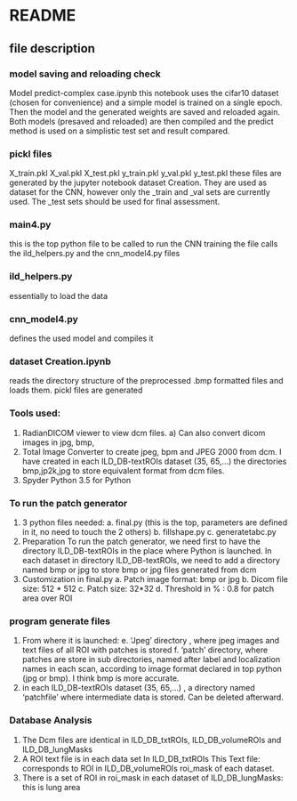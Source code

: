 # README 

## file description

### model saving and reloading check
Model predict-complex case.ipynb
this notebook uses the cifar10 dataset (chosen for convenience) and a simple model is trained on a single epoch.
Then the model and the generated weights are saved and reloaded again. Both models (presaved and reloaded) are then compiled and the predict method is used on a simplistic test set and result compared. 


### pickl files
X_train.pkl
X_val.pkl
X_test.pkl
y_train.pkl
y_val.pkl
y_test.pkl
these files are generated by the jupyter notebook dataset Creation.
They are used as dataset for the CNN, however only the _train and _val sets are currently used.
The _test sets should be used for final assessment.

### main4.py
this is the top python file to be called to run the CNN training
the file calls the ild_helpers.py and the cnn_model4.py files

### ild_helpers.py
essentially to load the data 

### cnn_model4.py
defines the used model and compiles it

### dataset Creation.ipynb
reads the directory structure of the preprocessed .bmp formatted files and loads them.
pickl files are generated 


### Tools used:
1.	RadianDICOM viewer to view dcm files.
  a)	Can also convert dicom images in jpg, bmp,
2.	Total Image Converter to create jpeg, bpm and JPEG 2000 from dcm. I have created in each  ILD_DB-textROIs dataset (35, 65,…) the directories bmp,jp2k,jpg to store equivalent format from dcm files.
3.	Spyder Python 3.5 for Python

### To run the patch generator
1.	3 python files needed:
  a.	final.py (this is the top, parameters are defined in it, no need to touch the 2 others)
  b.	fillshape.py
  c.	generatetabc.py
2.	Preparation
  To run the patch generator, we need first to have the directory ILD_DB-textROIs in the place where Python  is launched.
  In each dataset in directory ILD_DB-textROIs, we need to add a directory named bmp or jpg to store bmp or jpg files generated from dcm
3.	Customization in final.py
  a.	Patch image format: bmp or jpg
  b.	Dicom file size: 512 * 512
  c.	Patch size: 32*32
  d.	Threshold  in % : 0.8 for patch area over ROI
  
### program generate files
1. From where it is launched:
  e.	‘Jpeg’ directory , where jpeg images and text files of all ROI with patches is stored
  f.	‘patch’ directory, where patches are store in sub directories, named after label and localization names in each scan, according to image format declared in top python (jpg or bmp). I think bmp is more accurate.
2.	in each ILD_DB-textROIs dataset (35, 65,…) , a directory named ‘patchfile’  where intermediate data is  stored. Can be deleted afterward.

### Database Analysis
1.	The Dcm files are identical in ILD_DB_txtROIs, ILD_DB_volumeROIs   and  ILD_DB_lungMasks
2.	A ROI text file is in each data set In ILD_DB_txtROIs This Text file: corresponds to ROI in ILD_DB_volumeROIs  roi_mask of each dataset.
3.	There is a set of ROI in roi_mask in each dataset of ILD_DB_lungMasks: this is lung area 

